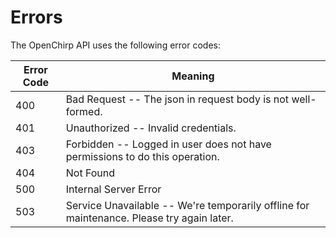 # Errors



The OpenChirp API uses the following error codes:


Error Code | Meaning
---------- | -------
400 | Bad Request -- The json in request body is not well-formed.
401 | Unauthorized -- Invalid credentials.
403 | Forbidden -- Logged in user does not have permissions to do this operation.
404 | Not Found 
500 | Internal Server Error
503 | Service Unavailable -- We're temporarily offline for maintenance. Please try again later.
